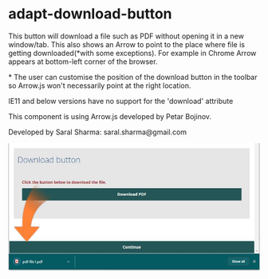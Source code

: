 # adapt-download-button
<p>This button will download a file such as PDF without opening it in a new window/tab. This also shows an Arrow to point to the place where file is getting downloaded(*with some exceptions). For example in Chrome Arrow appears at bottom-left corner of the browser.</p><p>* The user can customise the position of the download button in the toolbar so Arrow.js won't necessarily point at the right location.</p><p>IE11 and below versions have no support for the 'download' attribute</p><p>This component is using Arrow.js developed by Petar Bojinov.</p><p>Developed by Saral Sharma: saral.sharma@gmail.com</p><img src="https://raw.githubusercontent.com/saralsharma/adapt-download-button/master/download-button-component-screenshot.jpg" alt="Adapt-download-button component screenshot"/>
